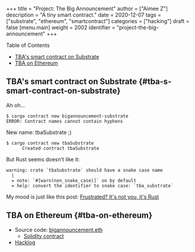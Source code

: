 +++
title = "Project: The Big Announcement"
author = ["Aimee Z"]
description = "A tiny smart contract."
date = 2020-12-07
tags = ["substrate", "ethereum", "smartcontract"]
categories = ["hacking"]
draft = false
[menu.main]
  weight = 2002
  identifier = "project-the-big-announcement"
+++

<div class="ox-hugo-toc toc">
<div></div>

<div class="heading">Table of Contents</div>

- [TBA's smart contract on Substrate](#tba-s-smart-contract-on-substrate)
- [TBA on Ethereum](#tba-on-ethereum)

</div>
<!--endtoc-->


## TBA's smart contract on Substrate {#tba-s-smart-contract-on-substrate}

Ah oh...

```shell
$ cargo contract new bigannouncement-substrate
ERROR: Contract names cannot contain hyphens
```

New name: tbaSubstrate ;)

```shell
$ cargo contract new tbaSubstrate
      Created contract tbaSubstrate
```

But Rust seems doesn't like it:

```shell
warning: crate `tbaSubstrate` should have a snake case name
  |
  = note: `#[warn(non_snake_case)]` on by default
  = help: convert the identifier to snake case: `tba_substrate`
```

My mood is just like this post: [Frustrated? It's not you, it's Rust](https://fasterthanli.me/articles/frustrated-its-not-you-its-rust)


## TBA on Ethereum {#tba-on-ethereum}

-   Source code: [bigannouncement.eth](https://github.com/Aimeedeer/bigannouncement)
    -   [Solidity contract](https://github.com/Aimeedeer/bigannouncement/blob/master/contracts/BigAnnouncement.sol)
-   [Hacklog](https://github.com/Aimeedeer/bigannouncement/blob/master/doc/hacklog.md)